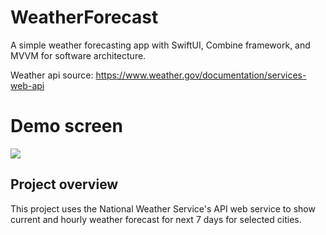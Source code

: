 # WeatherForecast


A simple weather forecasting app with SwiftUI, Combine framework, and MVVM for software architecture.

Weather api source: https://www.weather.gov/documentation/services-web-api

# Demo screen
![](WeatherForecast/demo.gif)

## Project overview

This project uses the National Weather Service's API web service to show current and hourly weather forecast for next 7 days for selected cities.
